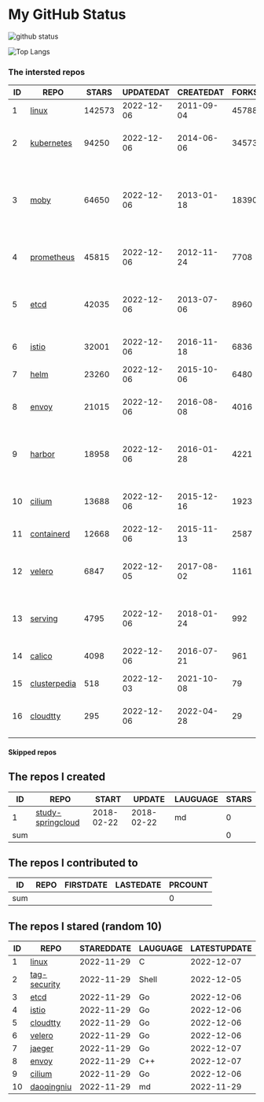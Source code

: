 # My GitHub Status

<img src="https://github-readme-stats-1.yihong0618.vercel.app/api?username=daoqingniu&show_icons=true&&&hide_title=true&count_private=true" alt="github status" />

![Top Langs](https://github-readme-stats-1.yihong0618.vercel.app/api/top-langs/?username=daoqingniu&layout=compact)

<!--START_SECTION:github_repos-->
### The intersted repos
| ID |                              REPO                               | STARS  | UPDATEDAT  | CREATEDAT  | FORKSCOUNT |                                              DESCRIPTIONS                                              |
|----|-----------------------------------------------------------------|--------|------------|------------|------------|--------------------------------------------------------------------------------------------------------|
|  1 | [linux](https://github.com/torvalds/linux)                      | 142573 | 2022-12-06 | 2011-09-04 |      45788 | Linux kernel source tree                                                                               |
|  2 | [kubernetes](https://github.com/kubernetes/kubernetes)          |  94250 | 2022-12-06 | 2014-06-06 |      34573 | Production-Grade Container Scheduling and Management                                                   |
|  3 | [moby](https://github.com/moby/moby)                            |  64650 | 2022-12-06 | 2013-01-18 |      18390 | Moby Project - a collaborative project for the container ecosystem to assemble container-based systems |
|  4 | [prometheus](https://github.com/prometheus/prometheus)          |  45815 | 2022-12-06 | 2012-11-24 |       7708 | The Prometheus monitoring system and time series database.                                             |
|  5 | [etcd](https://github.com/etcd-io/etcd)                         |  42035 | 2022-12-06 | 2013-07-06 |       8960 | Distributed reliable key-value store for the most critical data of a distributed system                |
|  6 | [istio](https://github.com/istio/istio)                         |  32001 | 2022-12-06 | 2016-11-18 |       6836 | Connect, secure, control, and observe services.                                                        |
|  7 | [helm](https://github.com/helm/helm)                            |  23260 | 2022-12-06 | 2015-10-06 |       6480 | The Kubernetes Package Manager                                                                         |
|  8 | [envoy](https://github.com/envoyproxy/envoy)                    |  21015 | 2022-12-06 | 2016-08-08 |       4016 | Cloud-native high-performance edge/middle/service proxy                                                |
|  9 | [harbor](https://github.com/goharbor/harbor)                    |  18958 | 2022-12-06 | 2016-01-28 |       4221 | An open source trusted cloud native registry project that stores, signs, and scans content.            |
| 10 | [cilium](https://github.com/cilium/cilium)                      |  13688 | 2022-12-06 | 2015-12-16 |       1923 | eBPF-based Networking, Security, and Observability                                                     |
| 11 | [containerd](https://github.com/containerd/containerd)          |  12668 | 2022-12-06 | 2015-11-13 |       2587 | An open and reliable container runtime                                                                 |
| 12 | [velero](https://github.com/vmware-tanzu/velero)                |   6847 | 2022-12-05 | 2017-08-02 |       1161 | Backup and migrate Kubernetes applications and their persistent volumes                                |
| 13 | [serving](https://github.com/knative/serving)                   |   4795 | 2022-12-06 | 2018-01-24 |        992 | Kubernetes-based, scale-to-zero, request-driven compute                                                |
| 14 | [calico](https://github.com/projectcalico/calico)               |   4098 | 2022-12-06 | 2016-07-21 |        961 | Cloud native networking and network security                                                           |
| 15 | [clusterpedia](https://github.com/clusterpedia-io/clusterpedia) |    518 | 2022-12-03 | 2021-10-08 |         79 | The Encyclopedia of Kubernetes clusters                                                                |
| 16 | [cloudtty](https://github.com/cloudtty/cloudtty)                |    295 | 2022-12-06 | 2022-04-28 |         29 | A Friendly Kubernetes CloudShell (Web Terminal) !                                                      |



#### Skipped repos
<!--END_SECTION:github_repos-->

<!--START_SECTION:my_github-->
## The repos I created
| ID  |                                 REPO                                 |   START    |   UPDATE   | LAUGUAGE | STARS |
|-----|----------------------------------------------------------------------|------------|------------|----------|-------|
|   1 | [study-springcloud](https://github.com/daoqingniu/study-springcloud) | 2018-02-22 | 2018-02-22 | md       |     0 |
| sum |                                                                      |            |            |          |     0 |

## The repos I contributed to
| ID  | REPO | FIRSTDATE | LASTEDATE | PRCOUNT |
|-----|------|-----------|-----------|---------|
| sum |      |           |           |       0 |

## The repos I stared (random 10)
| ID |                          REPO                          | STAREDDATE | LAUGUAGE | LATESTUPDATE |
|----|--------------------------------------------------------|------------|----------|--------------|
|  1 | [linux](https://github.com/torvalds/linux)             | 2022-11-29 | C        | 2022-12-07   |
|  2 | [tag-security](https://github.com/cncf/tag-security)   | 2022-11-29 | Shell    | 2022-12-05   |
|  3 | [etcd](https://github.com/etcd-io/etcd)                | 2022-11-29 | Go       | 2022-12-06   |
|  4 | [istio](https://github.com/istio/istio)                | 2022-11-29 | Go       | 2022-12-06   |
|  5 | [cloudtty](https://github.com/cloudtty/cloudtty)       | 2022-11-29 | Go       | 2022-12-06   |
|  6 | [velero](https://github.com/vmware-tanzu/velero)       | 2022-11-29 | Go       | 2022-12-06   |
|  7 | [jaeger](https://github.com/jaegertracing/jaeger)      | 2022-11-29 | Go       | 2022-12-07   |
|  8 | [envoy](https://github.com/envoyproxy/envoy)           | 2022-11-29 | C++      | 2022-12-07   |
|  9 | [cilium](https://github.com/cilium/cilium)             | 2022-11-29 | Go       | 2022-12-06   |
| 10 | [daoqingniu](https://github.com/daoqingniu/daoqingniu) | 2022-11-29 | md       | 2022-11-29   |

<!--END_SECTION:my_github-->
